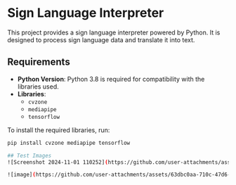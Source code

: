 # Sign Language Interpreter

This project provides a sign language interpreter powered by Python. It is designed to process sign language data and translate it into text.

## Requirements

- **Python Version**: Python 3.8 is required for compatibility with the libraries used.
- **Libraries**:
  - `cvzone`
  - `mediapipe`
  - `tensorflow`

To install the required libraries, run:

```bash
pip install cvzone mediapipe tensorflow

## Test Images
![Screenshot 2024-11-01 110252](https://github.com/user-attachments/assets/7f11a535-816c-47ea-9bf5-592341aba377)

![image](https://github.com/user-attachments/assets/63dbc0aa-710c-47d6-ba2c-7a22d7ab64a3)


